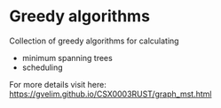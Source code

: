 # Greedy algorithms
Collection of greedy algorithms for calculating 
* minimum spanning trees
* scheduling

For more details visit here:
https://gvelim.github.io/CSX0003RUST/graph_mst.html
